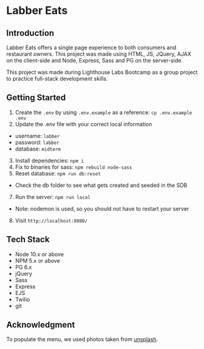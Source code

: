 # Labber Eats

## Introduction
Labber Eats offers a single page experience to both consumers and restaurant owners. This project was made using HTML, JS, JQuery, AJAX on the client-side and Node, Express, Sass and PG on the server-side.

This project was made during Lighthouse Labs Bootcamp as a group project to practice full-stack development skills.

## Getting Started

1. Create the `.env` by using `.env.example` as a reference: `cp .env.example .env`
2. Update the .env file with your correct local information 
  - username: `labber` 
  - password: `labber` 
  - database: `midterm`
3. Install dependencies: `npm i`
4. Fix to binaries for sass: `npm rebuild node-sass`
5. Reset database: `npm run db:reset`
  - Check the db folder to see what gets created and seeded in the SDB
7. Run the server: `npm run local`
  - Note: nodemon is used, so you should not have to restart your server
8. Visit `http://localhost:8080/`

## Tech Stack

- Node 10.x or above
- NPM 5.x or above
- PG 6.x
- jQuery
- Sass
- Express
- EJS
- Twilio
- git

## Acknowledgment

To populate the menu, we used photos taken from [unsplash](https://unsplash.com/).
